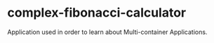 # complex-fibonacci-calculator

Application used in order to learn about Multi-container Applications.
